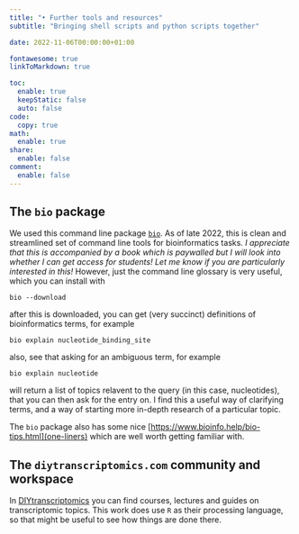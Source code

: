 ```yaml
---
title: "• Further tools and resources"
subtitle: "Bringing shell scripts and python scripts together"

date: 2022-11-06T00:00:00+01:00

fontawesome: true
linkToMarkdown: true

toc:
  enable: true
  keepStatic: false
  auto: false
code:
  copy: true
math:
  enable: true
share:
  enable: false
comment:
  enable: false
---
```


## The `bio` package
We used this command line package [`bio`](https://www.bioinfo.help/). As of late 2022, this is clean and streamlined set of command line tools for bioinformatics tasks. *I appreciate that this is accompanied by a book which is paywalled but I will look into whether I can get access for students! Let me know if you are particularly interested in this!* However, just the command line glossary is very useful, which you can install with
```shell
bio --download
```
after this is downloaded, you can get (very succinct) definitions of bioinformatics terms, for example
```shell
bio explain nucleotide_binding_site
```
also, see that asking for an ambiguous term, for example
```shell
bio explain nucleotide
```
will return a list of topics relavent to the query (in this case, nucleotides), that you can then ask for the entry on. I find this a useful way of clarifying terms, and a way of starting more in-depth research of a particular topic.

The `bio` package also has some nice [https://www.bioinfo.help/bio-tips.html](one-liners) which are well worth getting familiar with.

## The `diytranscriptomics.com` community and workspace
In [DIYtranscriptomics](https://diytranscriptomics.com/) you can find courses, lectures and guides on transcriptomic topics. This work does use `R` as their processing language, so that might be useful to see how things are done there.
